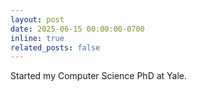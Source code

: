 ```yaml
---
layout: post
date: 2025-06-15 00:00:00-0700
inline: true
related_posts: false
---
```


Started my Computer Science PhD at Yale.
